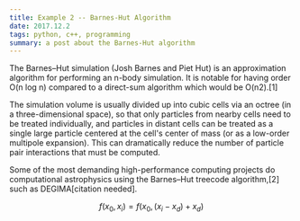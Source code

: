 ```yaml
---
title: Example 2 -- Barnes-Hut Algorithm
date: 2017.12.2
tags: python, c++, programming
summary: a post about the Barnes-Hut algorithm
---
```


The Barnes–Hut simulation (Josh Barnes and Piet Hut) is an approximation algorithm for performing an n-body simulation. It is notable for having order O(n log n) compared to a direct-sum algorithm which would be O(n2).[1]

The simulation volume is usually divided up into cubic cells via an octree (in a three-dimensional space), so that only particles from nearby cells need to be treated individually, and particles in distant cells can be treated as a single large particle centered at the cell's center of mass (or as a low-order multipole expansion). This can dramatically reduce the number of particle pair interactions that must be computed.

Some of the most demanding high-performance computing projects do computational astrophysics using the Barnes–Hut treecode algorithm,[2] such as DEGIMA[citation needed].

$$f(x_0,x_i) = f(x_0,(x_i-x_d) + x_d)$$
